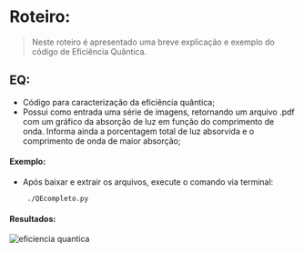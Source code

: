 # Roteiro:
> Neste roteiro é apresentado uma breve explicação e exemplo do código de Eficiência Quântica.

## EQ:
  - Código para caracterização da eficiência quântica;
  - Possui como entrada uma série de imagens, retornando um arquivo .pdf com um gráfico da absorção de luz
em função do comprimento de onda. Informa ainda a porcentagem total de luz absorvida e o comprimento de onda de maior absorção;

#### Exemplo:
  - Após baixar e extrair os arquivos, execute o comando via terminal:
  
         ./QEcompleto.py 
         

#### Resultados:
![eficiencia quantica](https://cloud.githubusercontent.com/assets/23655702/21142617/38cff9de-c12a-11e6-9cd0-33e088e00b55.png)
